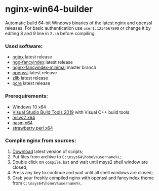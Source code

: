 # nginx-win64-builder
Automatic build 64-bit Windows binaries of the latest nginx and openssl releases. For basic authentication use `user1:1234567890` or change it by editing 8 and 9 line in `2.sh` before compiling.

### Used software:
- [nginx](https://nginx.org/) latest release
- [ngx-fancyindex](https://github.com/aperezdc/ngx-fancyindex) latest release
- [nginx-fancyindex-minimal](https://github.com/drklee3/Nginx-Fancyindex-Minimal) master branch
- [openssl](https://www.openssl.org/) latest release
- [zlib](https://www.zlib.net/) latest release
- [pcre](https://www.pcre.org/) latest release


### Prerequirements:
- Windows 10 x64
- [Visual Studio Build Tools 2019](https://visualstudio.microsoft.com/thank-you-downloading-visual-studio/?sku=BuildTools&rel=16) with Visual C++ build tools
- [msys2 x64](https://www.msys2.org/)
- [nasm x64](https://www.nasm.us/)
- [strawberry perl x64](http://strawberryperl.com/)


### Compile nginx from sources:
1. [Download](https://github.com/cyberunknown/nginx-win64-builder/releases/latest) latest version of scripts;
2. Put files from archive to `C:\msys64\home\%username%\`;
3. Double click on `compile.bat` and wait until msys2 shell window are closed;
4. Press any key to continue and wait until all shell windows are closed;
5. Grab your freshly compiled nginx with openssl and fancyindex theme from `C:\msys64\home\%username%\`.
